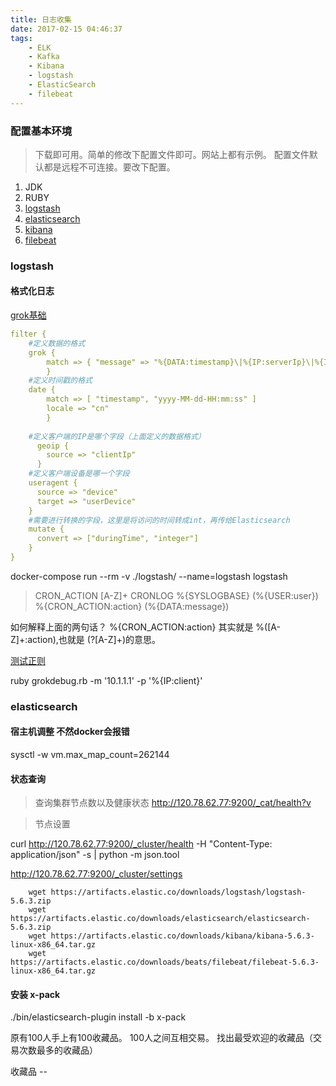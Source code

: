 ```yaml
---
title: 日志收集
date: 2017-02-15 04:46:37
tags:
    - ELK
    - Kafka
    - Kibana
    - logstash
    - ElasticSearch
    - filebeat
---
```



### 配置基本环境

> 下载即可用。简单的修改下配置文件即可。网站上都有示例。
> 配置文件默认都是远程不可连接。要改下配置。

1. JDK
2. RUBY
3. [logstash](https://www.elastic.co/downloads/logstash)
4. [elasticsearch](https://www.elastic.co/downloads/elasticsearch)
5. [kibana](https://www.elastic.co/downloads/kibana)
6. [filebeat](https://www.elastic.co/downloads/beats/filebeat)



### logstash
#### 格式化日志
[grok基础](http://udn.yyuap.com/doc/logstash-best-practice-cn/filter/grok.html)
```yml
filter {
    #定义数据的格式
    grok {
        match => { "message" => "%{DATA:timestamp}\|%{IP:serverIp}\|%{IP:clientIp}\|%{DATA:logSource}\|%{DATA:userId}\|%{DATA:reqUrl}\|%{DATA:reqUri}\|%{DATA:refer}\|%{DATA:device}\|%{DATA:textDuring}\|%{DATA:duringTime:int}\|\|"}
        }
    #定义时间戳的格式
    date {
        match => [ "timestamp", "yyyy-MM-dd-HH:mm:ss" ]
        locale => "cn"
        }
    
    #定义客户端的IP是哪个字段（上面定义的数据格式）
      geoip {
        source => "clientIp"
      }
    #定义客户端设备是哪一个字段
    useragent {
      source => "device"
      target => "userDevice"
    }
    #需要进行转换的字段，这里是将访问的时间转成int，再传给Elasticsearch
    mutate {
      convert => ["duringTime", "integer"]
    }
}
```

docker-compose run --rm  -v ./logstash/ --name=logstash logstash


> CRON_ACTION [A-Z]+
> CRONLOG %{SYSLOGBASE} \(%{USER:user}\) %{CRON_ACTION:action} \(%{DATA:message}\)

如何解释上面的两句话？
%{CRON_ACTION:action} 其实就是 %([A-Z]+:action),也就是 (?<action>[A-Z]+)的意思。

[测试正则](http://grokdebug.herokuapp.com/)

ruby grokdebug.rb -m '10.1.1.1' -p '%{IP:client}' 





### elasticsearch
#### 宿主机调整 不然docker会报错
sysctl -w vm.max_map_count=262144

#### 状态查询

>查询集群节点数以及健康状态
http://120.78.62.77:9200/_cat/health?v

>节点设置

curl http://120.78.62.77:9200/_cluster/health -H "Content-Type: application/json" -s | python -m json.tool

http://120.78.62.77:9200/_cluster/settings


```
    wget https://artifacts.elastic.co/downloads/logstash/logstash-5.6.3.zip
    wget https://artifacts.elastic.co/downloads/elasticsearch/elasticsearch-5.6.3.zip
    wget https://artifacts.elastic.co/downloads/kibana/kibana-5.6.3-linux-x86_64.tar.gz
    wget https://artifacts.elastic.co/downloads/beats/filebeat/filebeat-5.6.3-linux-x86_64.tar.gz
```


#### 安装 x-pack

./bin/elasticsearch-plugin install -b x-pack



原有100人手上有100收藏品。 100人之间互相交易。 找出最受欢迎的收藏品（交易次数最多的收藏品）


收藏品 --